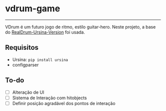 # vdrum-game
----

VDrum é um futuro jogo de ritmo, estilo guitar-hero.
Neste projeto, a base do <a href="https://github.com/hayukimori/RealDrum-Ursina-Version">RealDrum-Ursina-Version</a> foi usada.

Requisitos
--
- Ursina: `pip install ursina`
- configparser



To-do
--
- [ ] Alteração de UI
- [ ] Sistema de Interação com hitobjects
- [ ] Definir posição agradável dos pontos de interação
